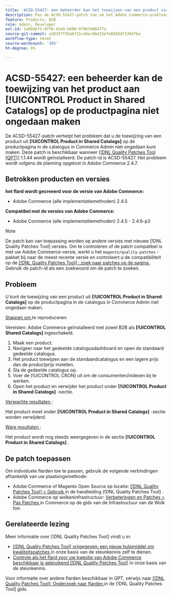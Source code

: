 ```yaml
---
title: 'ACSD-55427: een beheerder kan het toewijzen van een product niet ongedaan maken via **[!UICONTROL Product in Shared Catalogs]** op de productpagina'
description: Pas de ACSD-55427-patch toe om het Adobe Commerce-probleem op te lossen waarbij de toewijzing van een product niet ongedaan kan worden gemaakt vanaf **[!UICONTROL Product in Shared Catalogs]**.
feature: Products, B2B
role: Admin, Developer
exl-id: 1e08def1-07f6-42e0-b600-9f0bfdd6477a
source-git-commit: a28257f55abf21cddec9b415e7e8858df33647be
workflow-type: tm+mt
source-wordcount: '385'
ht-degree: 0%

---
```


# ACSD-55427: een beheerder kan de toewijzing van het product aan **[!UICONTROL Product in Shared Catalogs]** op de productpagina niet ongedaan maken

De ACSD-55427-patch verhelpt het probleem dat u de toewijzing van een product uit **[!UICONTROL Product in Shared Catalogs]** op de productpagina in de catalogus in Commerce Admin niet ongedaan kunt maken. Deze patch is beschikbaar wanneer [[!DNL Quality Patches Tool (QPT)]](/help/announcements/adobe-commerce-announcements/magento-quality-patches-released-new-tool-to-self-serve-quality-patches.md) 1.1.44 wordt geïnstalleerd. De patch-id is ACSD-55427. Het probleem wordt volgens de planning opgelost in Adobe Commerce 2.4.7.

## Betrokken producten en versies

**het flard wordt gecreeerd voor de versie van Adobe Commerce:**

* Adobe Commerce (alle implementatiemethoden) 2.4.5

**Compatibel met de versies van Adobe Commerce:**

* Adobe Commerce (alle implementatiemethoden) 2.4.5 - 2.4.6-p3

>[!NOTE]
>
>De patch kan van toepassing worden op andere versies met nieuwe [!DNL Quality Patches Tool] versies. Om te controleren of de patch compatibel is met uw Adobe Commerce-versie, werkt u het `magento/quality-patches` -pakket bij naar de meest recente versie en controleert u de compatibiliteit op de [[!DNL Quality Patches Tool] : zoek naar patches op de pagina ](https://experienceleague.adobe.com/tools/commerce-quality-patches/index.html?lang=nl-NL) . Gebruik de patch-id als een zoekwoord om de patch te zoeken.

## Probleem

U kunt de toewijzing van een product uit **[!UICONTROL Product in Shared Catalogs]** op de productpagina in de catalogus in Commerce Admin niet ongedaan maken.

<u> Stappen om </u> te reproduceren:

Vereisten: Adobe Commerce geïnstalleerd met zowel B2B als **[!UICONTROL Shared Catalogs]** ingeschakeld.
1. Maak een product.
1. Navigeer naar het gedeelde catalogusdashboard en open de standaard gedeelde catalogus.
1. Het product toewijzen aan de standaardcatalogus en een lagere prijs dan de productprijs instellen.
1. Sla de gedeelde catalogus op.
1. Voer de [!UICONTROL CRON] uit om de consumenten/indexen bij te werken.
1. Open het product en verwijder het product onder **[!UICONTROL Product in Shared Catalogs]** -sectie.

<u> Verwachte resultaten </u>:

Het product moet onder **[!UICONTROL Product in Shared Catalogs]** -sectie worden verwijderd.

<u> Ware resultaten </u>:

Het product wordt nog steeds weergegeven in de sectie **[!UICONTROL Product in Shared Catalogs]** .

## De patch toepassen

Om individuele flarden toe te passen, gebruik de volgende verbindingen afhankelijk van uw plaatsingsmethode:

* Adobe Commerce of Magento Open Source op locatie: [[!DNL Quality Patches Tool]  > Gebruik ](https://experienceleague.adobe.com/docs/commerce-operations/tools/quality-patches-tool/usage.html?lang=nl-NL) in de handleiding [!DNL Quality Patches Tool] .
* Adobe Commerce op wolkeninfrastructuur: [ Verbeteringen en Patches > Pas Patches ](https://experienceleague.adobe.com/docs/commerce-cloud-service/user-guide/develop/upgrade/apply-patches.html?lang=nl-NL) in Commerce op de gids van de Infrastructuur van de Wolk toe.

## Gerelateerde lezing

Meer informatie over [!DNL Quality Patches Tool] vindt u in:

* [[!DNL Quality Patches Tool]  vrijgegeven: een nieuw hulpmiddel om kwaliteitspatches ](/help/announcements/adobe-commerce-announcements/magento-quality-patches-released-new-tool-to-self-serve-quality-patches.md) in onze basis van de steunkennis zelf te dienen.
* [ Controle als het flard voor uw kwestie van Adobe Commerce beschikbaar is gebruikend  [!DNL Quality Patches Tool]](/help/support-tools/patches-available-in-qpt-tool/check-patch-for-magento-issue-with-magento-quality-patches.md) in onze basis van de steunkennis.

Voor informatie over andere flarden beschikbaar in QPT, verwijs naar [[!DNL Quality Patches Tool]: Onderzoek naar flarden ](https://experienceleague.adobe.com/tools/commerce-quality-patches/index.html?lang=nl-NL) in de [!DNL Quality Patches Tool] gids.
